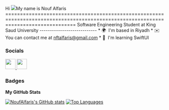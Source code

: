 Hi ![](https://user-images.githubusercontent.com/18350557/176309783-0785949b-9127-417c-8b55-ab5a4333674e.gif)My name is Nouf Alfaris ====================================================================================================================================  Software Engineering Student at King Saud University  ----------------------------  * 🌍  I'm based in Riyadh * ✉️  You can contact me at [nftalfaris@gmail.com](mailto:nftalfaris@gmail.com) * 🧠  I'm learning SwiftUI

 ### Socials  <p align="left"> <a href="https://www.github.com/NoufAlfaris" target="_blank" rel="noreferrer"> <picture> <source media="(prefers-color-scheme: dark)" srcset="https://raw.githubusercontent.com/danielcranney/readme-generator/main/public/icons/socials/github-dark.svg" /> <source media="(prefers-color-scheme: light)" srcset="https://raw.githubusercontent.com/danielcranney/readme-generator/main/public/icons/socials/github.svg" /> <img src="https://raw.githubusercontent.com/danielcranney/readme-generator/main/public/icons/socials/github.svg" width="32" height="32" /> </picture> </a> <a href="https://www.linkedin.com/in/Nouf-alfaris-4b3335268" target="_blank" rel="noreferrer"> <picture> <source media="(prefers-color-scheme: dark)" srcset="https://raw.githubusercontent.com/danielcranney/readme-generator/main/public/icons/socials/linkedin-dark.svg" /> <source media="(prefers-color-scheme: light)" srcset="https://raw.githubusercontent.com/danielcranney/readme-generator/main/public/icons/socials/linkedin.svg" /> <img src="https://raw.githubusercontent.com/danielcranney/readme-generator/main/public/icons/socials/linkedin.svg" width="32" height="32" /> </picture> </a></p>
### Badges

<b>My GitHub Stats</b>

<a href="http://www.github.com/NoufAlfaris"><img src="https://github-readme-stats.vercel.app/api?username=NoufAlfaris&show_icons=true&hide=&count_private=true&title_color=64748b&text_color=ffffff&icon_color=64748b&bg_color=1c1917&hide_border=true&show_icons=true" alt="NoufAlfaris's GitHub stats" /></a>
<a href="https://github.com/NoufAlfaris" align="left"><img src="https://github-readme-stats.vercel.app/api/top-langs/?username=NoufAlfaris&langs_count=10&title_color=64748b&text_color=ffffff&icon_color=64748b&bg_color=1c1917&hide_border=true&locale=en&custom_title=Top%20%Languages" alt="Top Languages" /></a>

